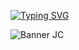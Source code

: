 <a href="https://git.io/typing-svg"><img src="https://readme-typing-svg.demolab.com?font=VT323&size=33&pause=&color=41B8D5&center=falso&vCenter=falso&repeat=falso&random=falso&width=435&lines=Olá,+bem+vindo(a)+ao+meu+GitHub+!" alt="Typing SVG" /></a>

![Banner JC](https://github.com/user-attachments/assets/b00c1eb8-8393-4e85-98e6-3dfc1605eb0d)
